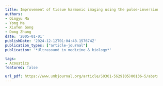 ```yaml
---
title: Improvement of tissue harmonic imaging using the pulse-inversion technique
authors:
- Qingyu Ma
- Yong Ma
- Xiufen Gong
- Dong Zhang
date: '2005-01-01'
publishDate: '2024-12-12T01:04:48.157674Z'
publication_types: ["article-journal"]
publication: '*Ultrasound in medicine & biology*'

tags:
- Acoustics
featured: false

url_pdf: https://www.umbjournal.org/article/S0301-5629(05)00136-5/abstract
---
```

